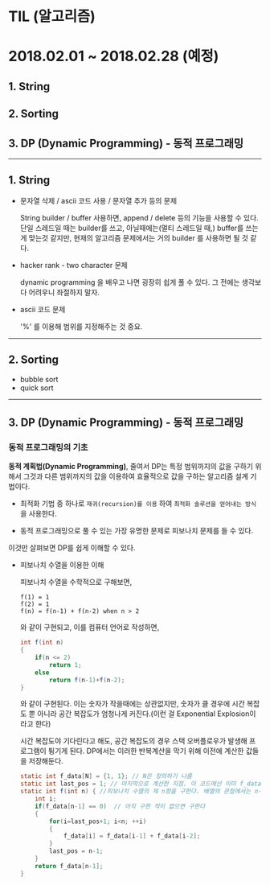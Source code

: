 # TIL (알고리즘)

# 2018.02.01 ~ 2018.02.28 (예정)

## 1. String

## 2. Sorting

## 3. DP (Dynamic Programming) - 동적 프로그래밍
---
## 1. String

- 문자열 삭제 / ascii 코드 사용 / 문자열 추가 등의 문제

  String builder / buffer 사용하면, append / delete 등의 기능을 사용할 수 있다. 단일 스레드일 때는 builder를 쓰고, 아닐때에는(멀티 스레드일 때,) buffer를 쓰는게 맞는것 같지만, 현재의 알고리즘 문제에서는 거의 builder 를 사용하면 될 것 같다.

- hacker rank - two character 문제

    dynamic programming 을 배우고 나면 굉장히 쉽게 풀 수 있다. 그 전에는 생각보다
    어려우니 좌절하지 말자.

- ascii 코드 문제

    '%' 를 이용해 범위를 지정해주는 것 중요.

---
## 2. Sorting

- bubble sort
- quick sort

---
## 3. DP (Dynamic Programming) - 동적 프로그래밍

### 동적 프로그래밍의 기초

**동적 계획법(Dynamic Programming)**, 줄여서 DP는 특정 범위까지의 값을 구하기 위해서 그것과 다른 범위까지의 값을 이용하여 효율적으로 값을 구하는 알고리즘 설계 기법이다.

- 최적화 기법 중 하나로 `재귀(recursion)를 이용` 하여 `최적화 솔루션을 얻어내는 방식` 을 사용한다.

- 동적 프로그래밍으로 풀 수 있는 가장 유명한 문제로 피보나치 문제를 들 수 있다.

이것만 살펴보면 DP를 쉽게 이해할 수 있다.

- 피보나치 수열을 이용한 이해

  피보나치 수열을 수학적으로 구해보면,
  ```
  f(1) = 1
  f(2) = 1
  f(n) = f(n-1) + f(n-2) when n > 2
  ```
  와 같이 구현되고, 이를 컴퓨터 언어로 작성하면,

  ```java
  int f(int n)
  {
      if(n <= 2)
          return 1;
      else
          return f(n-1)+f(n-2);
  }
  ```
  와 같이 구현된다. 이는 숫자가 작을때에는 상관없지만, 숫자가 클 경우에 시간 복잡도 뿐 아니라
  공간 복잡도가 엄청나게 커진다.(이런 걸 Exponential Explosion이라고 한다)

  시간 복잡도야 기다린다고 해도, 공간 복잡도의 경우 스택 오버플로우가 발생해 프로그램이 튕기게
  된다. DP에서는 이러한 반복계산을 막기 위해 이전에 계산한 값들을 저장해둔다.

  ```java
  static int f_data[N] = {1, 1}; // N은 정의하기 나름
  static int last_pos = 1; // 마지막으로 계산한 지점. 이 코드에선 이미 f_data[1]까지 정의되어있기 때문에 1로 초기화한다.
  static int f(int n) { //피보나치 수열의 제 n항을 구한다. 배열의 관점에서는 n-1번째 요소를 구하는 것.
      int i;
      if(f_data[n-1] == 0)  // 아직 구한 적이 없으면 구한다
      {
          for(i=last_pos+1; i<n; ++i)
          {
              f_data[i] = f_data[i-1] + f_data[i-2];
          }
          last_pos = n-1;
      }
      return f_data[n-1];
  }
  ```
